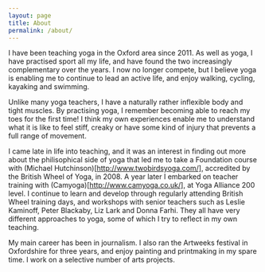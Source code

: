 ```yaml
---
layout: page
title: About
permalink: /about/
---
```


I have been teaching yoga in the Oxford area since 2011. As well as yoga, I have practised sport all my life, and have found the two increasingly complementary over the years. I now no longer compete, but I believe yoga is enabling me to continue to lead an active life, and enjoy walking, cycling, kayaking and swimming.  

Unlike many yoga teachers, I have a naturally rather inflexible body and tight muscles. By practising yoga, I remember becoming able to reach my toes for the first time! I think my own experiences enable me to understand what it is like to feel stiff, creaky or have some kind of injury that prevents a full range of movement.  

I came late in life into teaching, and it was an interest in finding out more about the philisophical side of yoga that led me to take a Foundation course with (Michael Hutchinson)[http://www.twobirdsyoga.com/], accredited by the British Wheel of Yoga, in 2008. A year later I embarked on teacher training with (Camyoga)[http://www.camyoga.co.uk/], at Yoga Alliance 200 level. I continue to learn and develop through regularly attending British Wheel training days, and workshops with senior teachers such as Leslie Kaminoff, Peter Blackaby, Liz Lark and Donna Farhi. They all have very different approaches to yoga, some of which I try to reflect in my own teaching.  

My main career has been in journalism. I also ran the Artweeks festival in Oxfordshire for three years, and enjoy painting and printmaking in my spare time. I work on a selective number of arts projects.

